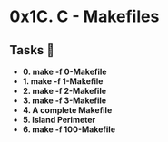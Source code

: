 # 0x1C. C - Makefiles

## Tasks :page_with_curl: <br>
* **0. make -f 0-Makefile**
* **1. make -f 1-Makefile**
* **2. make -f 2-Makefile**
* **3. make -f 3-Makefile**
* **4. A complete Makefile**
* **5. Island Perimeter**
* **6. make -f 100-Makefile**
